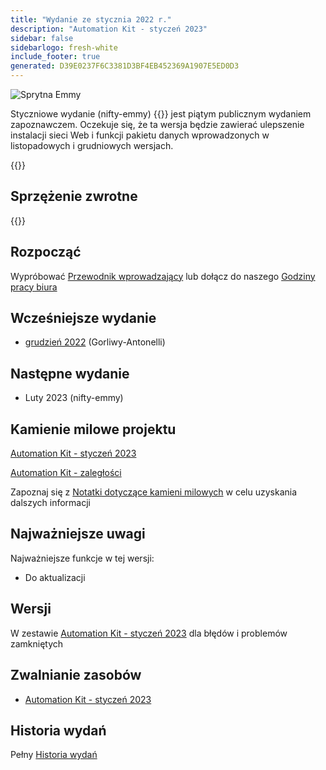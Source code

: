 ```yaml
---
title: "Wydanie ze stycznia 2022 r."
description: "Automation Kit - styczeń 2023"
sidebar: false
sidebarlogo: fresh-white
include_footer: true
generated: D39E0237F6C3381D3BF4EB452369A1907E5ED0D3
---
```


<div class="optional">

![Sprytna Emmy](/images/nifty-emmy.png)

Styczniowe wydanie (nifty-emmy) {{<product-name>}} jest piątym publicznym wydaniem zapoznawczem. Oczekuje się, że ta wersja będzie zawierać ulepszenie instalacji sieci Web i funkcji pakietu danych wprowadzonych w listopadowych i grudniowych wersjach.

</div>

<div class="optional">

{{<presentationStyles>}}

## Sprzężenie zwrotne

{{<questions name="/content/pl/releases/january-2023.json" completed="Dziękujemy za przekazanie opinii" showNavigationButtons="false" locale="pl">}}

</div>

<div class="optional">

## Rozpocząć

Wypróbować [Przewodnik wprowadzający](/pl/get-started) lub dołącz do naszego [Godziny pracy biura](/pl/office-hours)

## Wcześniejsze wydanie

- [grudzień 2022](/pl/releases/december-2022) (Gorliwy-Antonelli)

## Następne wydanie

- Luty 2023 (nifty-emmy)

## Kamienie milowe projektu

[Automation Kit - styczeń 2023](https://github.com/orgs/microsoft/projects/486/views/9)

[Automation Kit - zaległości](https://github.com/orgs/microsoft/projects/486/views/1)

Zapoznaj się z [Notatki dotyczące kamieni milowych](/pl/releases/milestones) w celu uzyskania dalszych informacji

## Najważniejsze uwagi

Najważniejsze funkcje w tej wersji:

- Do aktualizacji

## Wersji

W zestawie [Automation Kit - styczeń 2023](https://github.com/microsoft/powercat-automation-kit/releases/tag/AutomationKit-January2023) dla błędów i problemów zamkniętych

## Zwalnianie zasobów

- [Automation Kit - styczeń 2023](https://github.com/microsoft/powercat-automation-kit/releases/tag/AutomationKit-January2023)

## Historia wydań

Pełny [Historia wydań](/pl/releases)

</div>
